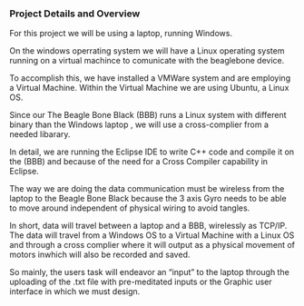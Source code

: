 ### Project Details and Overview


For this project we will be using a laptop, running Windows.    

On the windows operrating system we will have a Linux operating system running on a virtual machince to comunicate with the beaglebone device.  

To accomplish this, we have installed a VMWare system and are employing a Virtual Machine. Within the Virtual Machine we are using Ubuntu, a Linux OS.    

Since our The Beagle Bone Black (BBB) runs a Linux system with different binary than the Windows laptop , we will use a cross-complier from a needed libarary.  

In detail, we are running the Eclipse IDE to write C++ code and compile it on the (BBB) and  because of the need for a Cross Compiler capability in Eclipse.  

The way we are doing the data communication must be wireless from the laptop to the Beagle Bone Black because the
3 axis Gyro needs to be able to move around independent of physical wiring to avoid tangles.  

In short, data will travel between a laptop and a BBB, wirelessly as TCP/IP. The data will travel from a Windows OS to a Virtual Machine
with a Linux OS and through a cross complier where it will output as a physical movement of motors inwhich will also be recorded and saved. 

So mainly, the users task will endeavor an “input” to the laptop through the uploading of the .txt file with pre-meditated inputs or the Graphic user interface in which we must design. 
